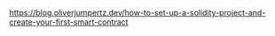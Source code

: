https://blog.oliverjumpertz.dev/how-to-set-up-a-solidity-project-and-create-your-first-smart-contract

